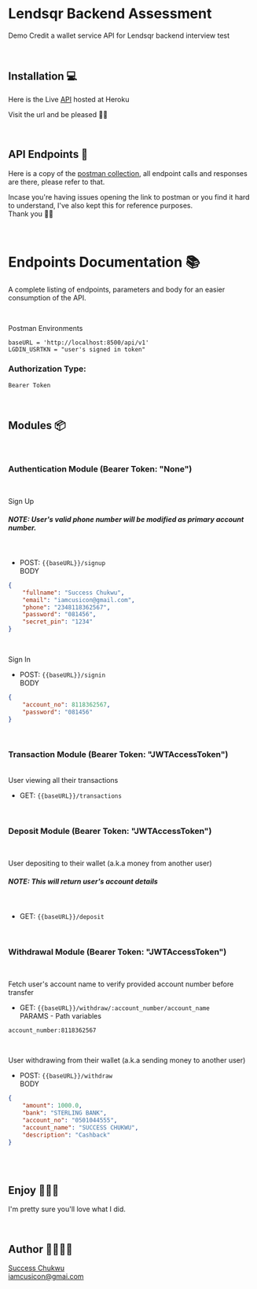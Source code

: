 # Lendsqr Backend Assessment

Demo Credit a wallet service API for Lendsqr backend interview test

<br>

## Installation 💻

Here is the Live [API](https://successchukwu-lendsqr-be-test.herokuapp.com/) hosted at Heroku

Visit the url and be pleased 💪🏾

<br>

## API Endpoints 🔗

Here is a copy of the [postman collection](https://successchukwu.postman.co/workspace/Personal-Workspace-APIs~d5101cdd-522b-4cae-84e1-aff298415f1b/collection/18382461-0d735682-9fd2-490d-991a-d89c6f142e7a?action=share&creator=18382461), all endpoint calls and responses are there, please refer to that.

Incase you're having issues opening the link to postman or you find it hard to understand, I've also kept this for reference purposes.
<br>
Thank you 💯😇

<br>

# Endpoints Documentation 📚

A complete listing of endpoints, parameters and body for an easier consumption of the API.

<br>

Postman Environments

```
baseURL = 'http://localhost:8500/api/v1'
LGDIN_USRTKN = "user's signed in token"
```

### Authorization Type:

```
Bearer Token
```

<br>

## Modules 📦

<br>

### Authentication Module (Bearer Token: "None")

<br>

Sign Up <br>

##### NOTE: User's valid phone number will be modified as primary account number.

<br>

- POST: `{{baseURL}}/signup` <br>
  BODY

```json
{
	"fullname": "Success Chukwu",
	"email": "iamcusicon@gmail.com",
	"phone": "2348118362567",
	"password": "081456",
	"secret_pin": "1234"
}
```

<br>

Sign In

- POST: `{{baseURL}}/signin` <br>
  BODY

```json
{
	"account_no": 8118362567,
	"password": "081456"
}
```

<br>

### Transaction Module (Bearer Token: "JWTAccessToken")

<br>
User viewing all their transactions

- GET: `{{baseURL}}/transactions`

<br>

### Deposit Module (Bearer Token: "JWTAccessToken")

<br>

User depositing to their wallet (a.k.a money from another user) <br>

##### NOTE: This will return user's account details

<br>

- GET: `{{baseURL}}/deposit`

<br>

### Withdrawal Module (Bearer Token: "JWTAccessToken")

<br>

Fetch user's account name to verify provided account number before transfer

- GET: `{{baseURL}}/withdraw/:account_number/account_name` <br>
  PARAMS - Path variables

```text
account_number:8118362567
```

<br>

User withdrawing from their wallet (a.k.a sending money to another user)

- POST: `{{baseURL}}/withdraw` <br>
  BODY

```json
{
	"amount": 1000.0,
	"bank": "STERLING BANK",
	"account_no": "0501044555",
	"account_name": "SUCCESS CHUKWU",
	"description": "Cashback"
}
```

<br>
<br>

## Enjoy 🥳💪🏾

I'm pretty sure you'll love what I did.

<br>

## Author 🧑🏾‍💻😁

[Success Chukwu](https://iam.successchukwu.com)<br>
iamcusicon@gmai.com
